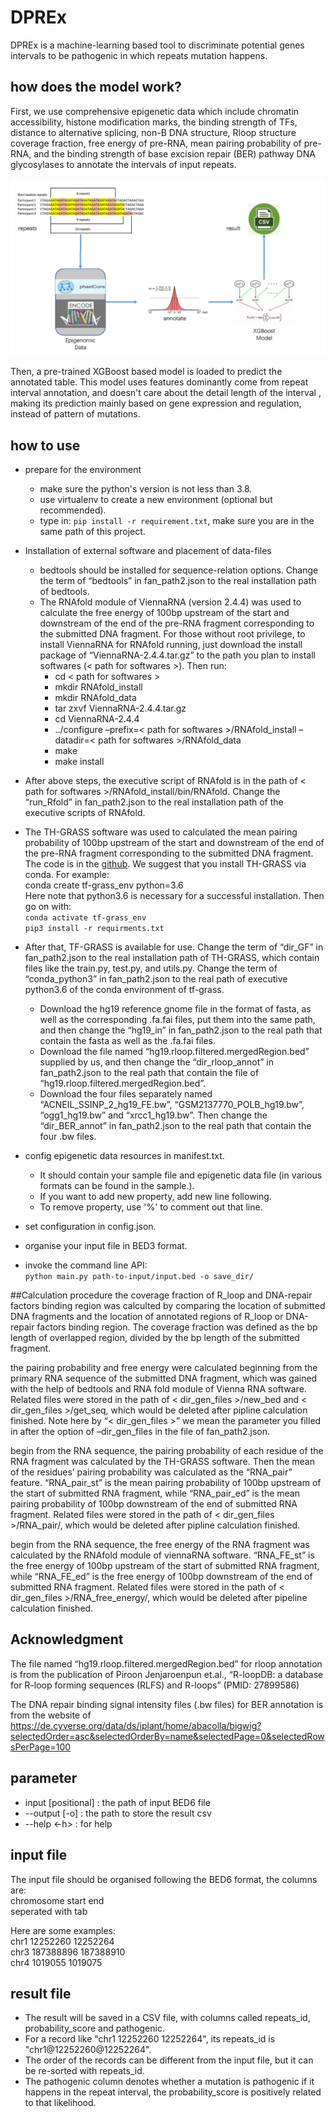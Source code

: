# DPREx
DPREx is a machine-learning based tool to discriminate potential genes intervals to be pathogenic in which repeats
mutation happens.

## how does the model work?
First, we use comprehensive epigenetic data which include chromatin accessibility, histone modification marks, the
binding strength of TFs, distance to alternative splicing, non-B DNA structure, Rloop structure coverage fraction, 
free energy of pre-RNA, mean pairing probability of pre-RNA, and the binding strength of base excision repair (BER) pathway 
DNA glycosylases to annotate the intervals of input repeats. 

![workflow](./workflow.png)

Then, a pre-trained XGBoost based model is loaded to predict the annotated table. This model uses features dominantly
come from repeat interval annotation, and doesn't care about the detail length of the interval , making its prediction
mainly based on gene expression and regulation, instead of pattern of mutations.

## how to use
* prepare for the environment
    * make sure the python's version is not less than 3.8. 
    * use virtualenv to create a new environment (optional but recommended).
    * type in: `pip install -r requirement.txt`, make sure you are in the same path of this project.

* Installation of external software and placement of data-files
  * bedtools should be installed for sequence-relation options. Change the term of “bedtools” in fan_path2.json to the real installation path of bedtools. 
  * The RNAfold module of ViennaRNA (version 2.4.4) was used to calculate the free energy of 100bp upstream of the start and downstream of the end of the pre-RNA fragment corresponding to the submitted DNA fragment. For those without root privilege, to install ViennaRNA for RNAfold running, just download the install package of “ViennaRNA-2.4.4.tar.gz” to the path you plan to install softwares (< path for softwares >). Then run:<br>
    * cd < path for softwares >
    * mkdir RNAfold_install
    * mkdir RNAfold_data
    * tar zxvf ViennaRNA-2.4.4.tar.gz
    * cd ViennaRNA-2.4.4
    * ../configure –prefix=< path for softwares >/RNAfold_install –datadir=< path for softwares >/RNAfold_data
    * make
    * make install

* After above steps, the executive script of RNAfold is in the path of < path for softwares >/RNAfold_install/bin/RNAfold. Change the “run_Rfold” in fan_path2.json to the real installation path of the executive scripts of RNAfold.

* The TH-GRASS software was used to calculated the mean pairing probability of 100bp upstream of the start and downstream of the end of the pre-RNA fragment corresponding to the submitted DNA fragment. The code is in the [github](https://github.com/yuedongyang/GRASP). We suggest that you install TH-GRASS via conda. For example:<br>
conda create tf-grass_env python=3.6<br>
Here note that python3.6 is necessary for a successful installation. Then go on with:<br>
`conda activate tf-grass_env`<br>
`pip3 install -r requirments.txt`

* After that, TF-GRASS is available for use. Change the term of “dir_GF” in fan_path2.json to the real installation path of TH-GRASS, which contain files like the train.py, test.py, and utils.py. Change the term of “conda_python3” in fan_path2.json to the real path of executive python3.6 of the conda environment of tf-grass.
  * Download the hg19 reference gnome file in the format of fasta, as well as the corresponding .fa.fai files, put them into the same path, and then change  the “hg19_in” in fan_path2.json to the real path that contain the fasta as well as the .fa.fai files.
  * Download the file named “hg19.rloop.filtered.mergedRegion.bed” supplied by us, and then change  the “dir_rloop_annot” in fan_path2.json to the real path that contain the file of “hg19.rloop.filtered.mergedRegion.bed”. 
  * Download the four files separately named “ACNEIL_SSINP_2_hg19_FE.bw”, “GSM2137770_POLB_hg19.bw”, “ogg1_hg19.bw” and “xrcc1_hg19.bw”. Then change the “dir_BER_annot” in fan_path2.json to the real path that contain the four .bw files.
  
* config epigenetic data resources in manifest.txt.
    * It should contain your sample file and epigenetic data file (in various formats can be found in the sample.).
    * If you want to add new property, add new line following.
    * To remove property, use '%' to comment out that line.

* set configuration in config.json.
* organise your input file in BED3 format.
* invoke the command line API:<br>
  `python main.py path-to-input/input.bed -o save_dir/`

##Calculation procedure
the coverage fraction of R_loop and DNA-repair factors binding region was calculted by comparing the location of submitted DNA fragments and the location of annotated regions of R_loop or DNA-repair factors binding region. The coverage fraction was defined as the bp length of  overlapped region, divided by the bp length of the submitted fragment.  

the pairing probability and free energy were calculated beginning from the primary RNA sequence of the submitted DNA fragment, which was gained with the help of bedtools and RNA fold module of  Vienna RNA software. Related files were stored in the path of < dir_gen_files >/new_bed and  < dir_gen_files >/get_seq, which would be deleted after pipline calculation finished. Note here by “< dir_gen_files >” we mean the parameter you filled in after the option of –dir_gen_files in the file of fan_path2.json.

begin from the RNA sequence, the pairing probability of each residue of the RNA fragment was calculated by the TH-GRASS software. Then the mean of the residues’ pairing probability was calculated as the “RNA_pair” feature. “RNA_pair_st” is the mean pairing probability of 100bp upstream of the start of submitted RNA fragment, while “RNA_pair_ed” is the mean pairing probability of 100bp downstream of the end of submitted RNA fragment. Related files were stored in the path of < dir_gen_files >/RNA_pair/, which would be deleted after pipline calculation finished.

begin from the RNA sequence, the free energy of the RNA fragment was calculated by the RNAfold module of viennaRNA software.  “RNA_FE_st” is the free energy of 100bp upstream of the start of submitted RNA fragment, while “RNA_FE_ed” is the free energy of 100bp downstream of the end of submitted RNA fragment. Related files were stored in the path of < dir_gen_files >/RNA_free_energy/, which would be deleted after pipeline calculation finished.

## Acknowledgment
The file named “hg19.rloop.filtered.mergedRegion.bed” for rloop annotation is from the publication of Piroon Jenjaroenpun et.al., “R-loopDB: a database for R-loop forming sequences (RLFS) and R-loops” (PMID: 27899586)

The DNA repair binding signal intensity files (.bw files) for BER annotation is from the website of  https://de.cyverse.org/data/ds/iplant/home/abacolla/bigwig?selectedOrder=asc&selectedOrderBy=name&selectedPage=0&selectedRowsPerPage=100

## parameter
* input [positional] : the path of input BED6 file
* --output [-o] : the path to store the result csv
* --help <-h> : for help

## input file
The input file should be organised following the BED6 format, the columns are:<br>
chromosome start end<br>
seperated with tab

Here are some examples:<br>
chr1 12252260 12252264<br>
chr3 187388896 187388910<br>
chr4 1019055 1019075

## result file
* The result will be saved in a CSV file, with columns called repeats_id, probability_score and pathogenic. 
* For a record like "chr1 12252260 12252264", its repeats_id is "chr1@12252260@12252264". 
* The order of the records can be different from the input file, but it can be re-sorted with repeats_id.
* The pathogenic column denotes whether a mutation is pathogenic if it happens in the repeat interval, the
probability_score is positively related to that likelihood.
